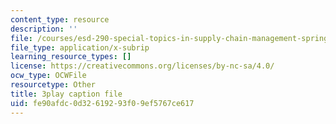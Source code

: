 ```yaml
---
content_type: resource
description: ''
file: /courses/esd-290-special-topics-in-supply-chain-management-spring-2005/fe90afdc0d32619293f09ef5767ce617_b9X0osuciZI.srt
file_type: application/x-subrip
learning_resource_types: []
license: https://creativecommons.org/licenses/by-nc-sa/4.0/
ocw_type: OCWFile
resourcetype: Other
title: 3play caption file
uid: fe90afdc-0d32-6192-93f0-9ef5767ce617
---
```

